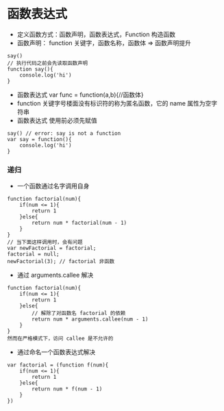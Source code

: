 # 函数表达式

- 定义函数方式：函数声明，函数表达式，Function 构造函数
- 函数声明： function 关键字，函数名称，函数体 => 函数声明提升
```
say()
// 执行代码之前会先读取函数声明
function say(){
    console.log('hi')
}
```
- 函数表达式 var func = function(a,b){//函数体}
- function 关键字号楼面没有标识符的称为匿名函数，它的 name 属性为空字符串
- 函数表达式 使用前必须先赋值
```
say() // error: say is not a function
var say = function(){
    console.log('hi')
}
```

### 递归
- 一个函数通过名字调用自身
```
function factorial(num){
    if(num <= 1){
        return 1
    }else{
        return num * factorial(num - 1)
    }
}
// 当下面这样调用时，会有问题
var newFactorial = factorial;
factorial = null;
newFactorial(3); // factorial 非函数
```
- 通过 arguments.callee 解决
```
function factorial(num){
    if(num <= 1){
        return 1
    }else{
        // 解除了对函数名 factorial 的依赖
        return num * arguments.callee(num - 1)
    }
}
然而在严格模式下，访问 callee 是不允许的
```
- 通过命名一个函数表达式解决
```
var factorial = (function f(num){
    if(num <= 1){
        return 1
    }else{
        return num * f(num - 1)
    }
})
```
